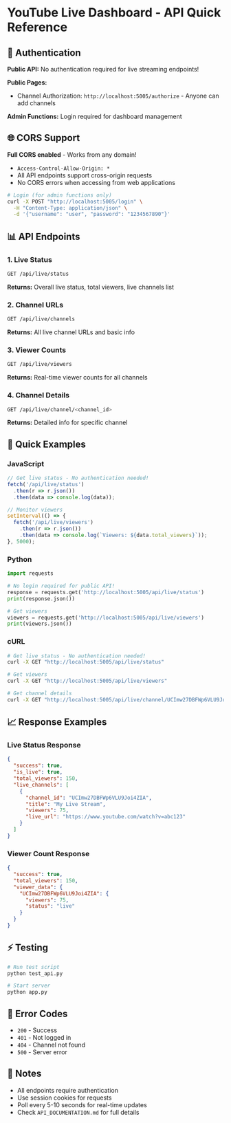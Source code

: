 # YouTube Live Dashboard - API Quick Reference

## 🔐 Authentication
**Public API:** No authentication required for live streaming endpoints!

**Public Pages:**
- Channel Authorization: `http://localhost:5005/authorize` - Anyone can add channels

**Admin Functions:** Login required for dashboard management

## 🌐 CORS Support
**Full CORS enabled** - Works from any domain!
- `Access-Control-Allow-Origin: *`
- All API endpoints support cross-origin requests
- No CORS errors when accessing from web applications
```bash
# Login (for admin functions only)
curl -X POST "http://localhost:5005/login" \
  -H "Content-Type: application/json" \
  -d '{"username": "user", "password": "1234567890"}'
```

## 📊 API Endpoints

### 1. Live Status
```bash
GET /api/live/status
```
**Returns:** Overall live status, total viewers, live channels list

### 2. Channel URLs
```bash
GET /api/live/channels
```
**Returns:** All live channel URLs and basic info

### 3. Viewer Counts
```bash
GET /api/live/viewers
```
**Returns:** Real-time viewer counts for all channels

### 4. Channel Details
```bash
GET /api/live/channel/<channel_id>
```
**Returns:** Detailed info for specific channel

## 🚀 Quick Examples

### JavaScript
```javascript
// Get live status - No authentication needed!
fetch('/api/live/status')
  .then(r => r.json())
  .then(data => console.log(data));

// Monitor viewers
setInterval(() => {
  fetch('/api/live/viewers')
    .then(r => r.json())
    .then(data => console.log(`Viewers: ${data.total_viewers}`));
}, 5000);
```

### Python
```python
import requests

# No login required for public API!
response = requests.get('http://localhost:5005/api/live/status')
print(response.json())

# Get viewers
viewers = requests.get('http://localhost:5005/api/live/viewers')
print(viewers.json())
```

### cURL
```bash
# Get live status - No authentication needed!
curl -X GET "http://localhost:5005/api/live/status"

# Get viewers
curl -X GET "http://localhost:5005/api/live/viewers"

# Get channel details
curl -X GET "http://localhost:5005/api/live/channel/UCImw27DBFWp6VLU9Joi4ZIA"
```

## 📈 Response Examples

### Live Status Response
```json
{
  "success": true,
  "is_live": true,
  "total_viewers": 150,
  "live_channels": [
    {
      "channel_id": "UCImw27DBFWp6VLU9Joi4ZIA",
      "title": "My Live Stream",
      "viewers": 75,
      "live_url": "https://www.youtube.com/watch?v=abc123"
    }
  ]
}
```

### Viewer Count Response
```json
{
  "success": true,
  "total_viewers": 150,
  "viewer_data": {
    "UCImw27DBFWp6VLU9Joi4ZIA": {
      "viewers": 75,
      "status": "live"
    }
  }
}
```

## ⚡ Testing
```bash
# Run test script
python test_api.py

# Start server
python app.py
```

## 🔧 Error Codes
- `200` - Success
- `401` - Not logged in
- `404` - Channel not found
- `500` - Server error

## 📝 Notes
- All endpoints require authentication
- Use session cookies for requests
- Poll every 5-10 seconds for real-time updates
- Check `API_DOCUMENTATION.md` for full details
